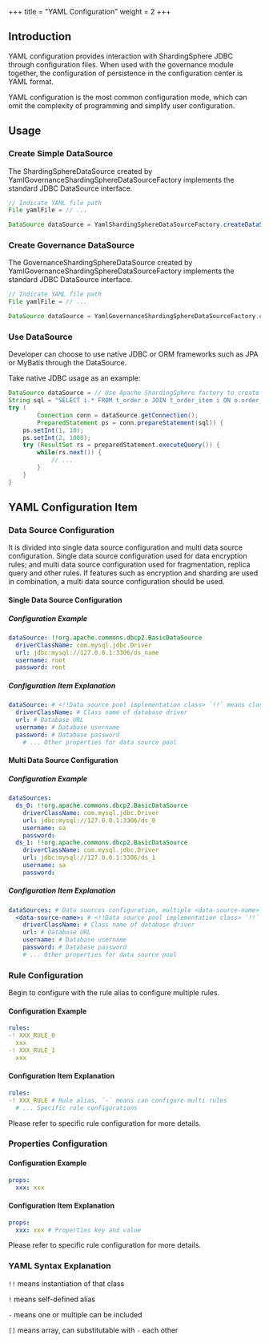 +++
title = "YAML Configuration"
weight = 2
+++

## Introduction

YAML configuration provides interaction with ShardingSphere JDBC through configuration files. 
When used with the governance module together, the configuration of persistence in the configuration center is YAML format.

YAML configuration is the most common configuration mode, which can omit the complexity of programming and simplify user configuration.

## Usage

### Create Simple DataSource

The ShardingSphereDataSource created by YamlGovernanceShardingSphereDataSourceFactory implements the standard JDBC DataSource interface.

```java
// Indicate YAML file path
File yamlFile = // ...

DataSource dataSource = YamlShardingSphereDataSourceFactory.createDataSource(yamlFile);
```

### Create Governance DataSource

The GovernanceShardingSphereDataSource created by YamlGovernanceShardingSphereDataSourceFactory implements the standard JDBC DataSource interface.


```java
// Indicate YAML file path
File yamlFile = // ...

DataSource dataSource = YamlGovernanceShardingSphereDataSourceFactory.createDataSource(yamlFile);
```

### Use DataSource

Developer can choose to use native JDBC or ORM frameworks such as JPA or MyBatis through the DataSource.

Take native JDBC usage as an example:

```java
DataSource dataSource = // Use Apache ShardingSphere factory to create DataSource
String sql = "SELECT i.* FROM t_order o JOIN t_order_item i ON o.order_id=i.order_id WHERE o.user_id=? AND o.order_id=?";
try (
        Connection conn = dataSource.getConnection();
        PreparedStatement ps = conn.prepareStatement(sql)) {
    ps.setInt(1, 10);
    ps.setInt(2, 1000);
    try (ResultSet rs = preparedStatement.executeQuery()) {
        while(rs.next()) {
            // ...
        }
    }
}
```

## YAML Configuration Item

### Data Source Configuration

It is divided into single data source configuration and multi data source configuration.
Single data source configuration used for data encryption rules; and multi data source configuration used for fragmentation, replica query and other rules.
If features such as encryption and sharding are used in combination, a multi data source configuration should be used.

#### Single Data Source Configuration

##### Configuration Example

```yaml
dataSource: !!org.apache.commons.dbcp2.BasicDataSource
  driverClassName: com.mysql.jdbc.Driver
  url: jdbc:mysql://127.0.0.1:3306/ds_name
  username: root
  password: root
```

##### Configuration Item Explanation

```yaml
dataSource: # <!!Data source pool implementation class> `!!` means class instantiation
  driverClassName: # Class name of database driver
  url: # Database URL
  username: # Database username
  password: # Database password
    # ... Other properties for data source pool
```

#### Multi Data Source Configuration

##### Configuration Example

```yaml
dataSources:
  ds_0: !!org.apache.commons.dbcp2.BasicDataSource
    driverClassName: com.mysql.jdbc.Driver
    url: jdbc:mysql://127.0.0.1:3306/ds_0
    username: sa
    password:
  ds_1: !!org.apache.commons.dbcp2.BasicDataSource
    driverClassName: com.mysql.jdbc.Driver
    url: jdbc:mysql://127.0.0.1:3306/ds_1
    username: sa
    password:
```

##### Configuration Item Explanation

```yaml
dataSources: # Data sources configuration, multiple <data-source-name> available
  <data-source-name>: # <!!Data source pool implementation class> `!!` means class instantiation
    driverClassName: # Class name of database driver
    url: # Database URL
    username: # Database username
    password: # Database password
    # ... Other properties for data source pool
```

### Rule Configuration

Begin to configure with the rule alias to configure multiple rules.

#### Configuration Example

```yaml
rules:
-! XXX_RULE_0
  xxx
-! XXX_RULE_1
  xxx
```

#### Configuration Item Explanation

```yaml
rules:
-! XXX_RULE # Rule alias, `-` means can configure multi rules
  # ... Specific rule configurations
```

Please refer to specific rule configuration for more details.

### Properties Configuration

#### Configuration Example

```yaml
props:
  xxx: xxx
```

#### Configuration Item Explanation

```yaml
props:
  xxx: xxx # Properties key and value
```

Please refer to specific rule configuration for more details.

### YAML Syntax Explanation

`!!` means instantiation of that class

`!` means self-defined alias

`-` means one or multiple can be included

`[]` means array, can substitutable with `-` each other
